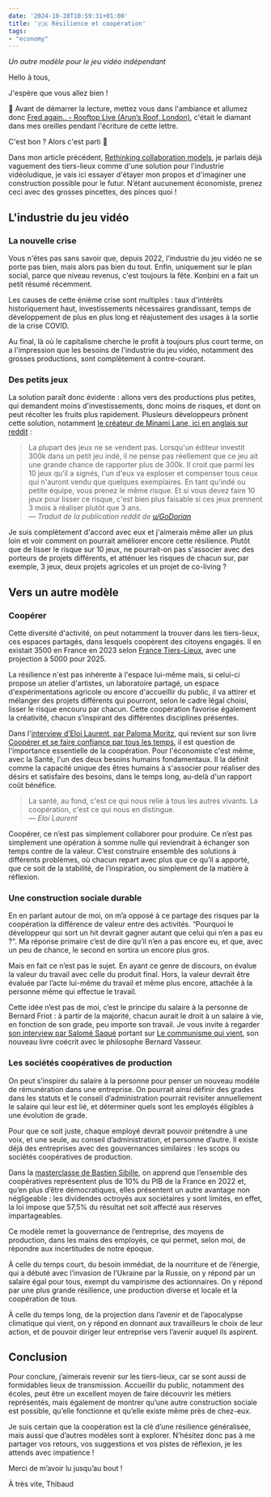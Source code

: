 ```yaml
---
date: '2024-10-28T10:59:31+01:00'
title: '🇫🇷 Résilience et coopération'
tags:
- "economy"
---
```

*Un autre modèle pour le jeu vidéo indépendant*  

Hello à tous,

J'espère que vous allez bien !

🎵 Avant de démarrer la lecture, mettez vous dans l'ambiance et allumez donc [Fred again.. - Rooftop Live (Arun’s Roof, London)](https://www.youtube.com/watch?v=6MAzUT1YhWE), c'était le diamant dans mes oreilles pendant l'écriture de cette lettre.

C'est bon ? Alors c'est parti 🙂 

Dans mon article précédent, [Rethinking collaboration models](./2024_10_17.md), je parlais déjà vaguement des tiers-lieux comme d'une solution pour l'industrie vidéoludique, je vais ici essayer d'étayer mon propos et d'imaginer une construction possible pour le futur. N’étant aucunement économiste, prenez ceci avec des grosses pincettes, des pinces quoi !

## L'industrie du jeu vidéo
### La nouvelle crise

Vous n'êtes pas sans savoir que, depuis 2022, l'industrie du jeu vidéo ne se porte pas bien, mais alors pas bien du tout. Enfin, uniquement sur le plan social, parce que niveau revenus, c'est toujours la fête. Konbini en a fait un petit résumé récemment.

Les causes de cette énième crise sont multiples : taux d'intérêts historiquement haut, investissements nécessaires grandissant, temps de développement de plus en plus long et réajustement des usages à la sortie de la crise COVID.

Au final, là où le capitalisme cherche le profit à toujours plus court terme, on a l'impression que les besoins de l'industrie du jeu vidéo, notamment des grosses productions, sont complètement à contre-courant.
### Des petits jeux

La solution paraît donc évidente : allons vers des productions plus petites, qui demandent moins d'investissements, donc moins de risques, et dont on peut récolter les fruits plus rapidement. Plusieurs développeurs prônent cette solution, notamment [le créateur de Minami Lane, ici en anglais sur reddit](https://www.reddit.com/r/gamedev/comments/1efyve7/why_i_absolutely_love_making_small_games_and_why/) :

> La plupart des jeux ne se vendent pas. Lorsqu'un éditeur investit 300k dans un petit jeu indé, il ne pense pas réellement que ce jeu ait une grande chance de rapporter plus de 300k. Il croit que parmi les 10 jeux qu'il a signés, l'un d'eux va exploser et compenser tous ceux qui n'auront vendu que quelques exemplaires. En tant qu'indé ou petite équipe, vous prenez le même risque. Et si vous devez faire 10 jeux pour lisser ce risque, c'est bien plus faisable si ces jeux prennent 3 mois à réaliser plutôt que 3 ans.  
> — <cite>Traduit de la publication reddit de [u/GoDorian](https://www.reddit.com/user/GoDorian)</cite>

Je suis complètement d'accord avec eux et j'aimerais même aller un plus loin et voir comment on pourrait améliorer encore cette résilience. Plutôt que de lisser le risque sur 10 jeux, ne pourrait-on pas s'associer avec des porteurs de projets différents, et atténuer les risques de chacun sur, par exemple, 3 jeux, deux projets agricoles et un projet de co-living ?

## Vers un autre modèle
### Coopérer

Cette diversité d'activité, on peut notamment la trouver dans les tiers-lieux, ces espaces partagés, dans lesquels coopèrent des citoyens engagés. Il en existait 3500 en France en 2023 selon [France Tiers-Lieux](https://francetierslieux.fr/), avec une projection à 5000 pour 2025.

La résilience n'est pas inhérente à l'espace lui-même mais, si celui-ci propose un atelier d'artistes, un laboratoire partagé, un espace d'expérimentations agricole ou encore d'accueillir du public, il va attirer et mélanger des projets différents qui pourront, selon le cadre légal choisi, lisser le risque encouru par chacun. Cette coopération favorise également la créativité, chacun s’inspirant des différentes disciplines présentes.

Dans l'[interview d’Eloi Laurent, par Paloma Moritz](https://www.youtube.com/watch?v=KnpDxDV1SH4), qui revient sur son livre [Coopérer et se faire confiance par tous les temps](https://www.ruedelechiquier.net/essais/486-cooperer-et-se-faire-confiance.html), il est question de l'importance essentielle de la coopération. Pour l'économiste c'est même, avec la Santé, l'un des deux besoins humains fondamentaux. Il la définit comme la capacité unique des êtres humains à s'associer pour réaliser des désirs et satisfaire des besoins, dans le temps long, au-delà d'un rapport coût bénéfice.

> La santé, au fond, c'est ce qui nous relie à tous les autres vivants. La coopération, c'est ce qui nous en distingue.  
> — <cite>Eloi Laurent</cite>

Coopérer, ce n’est pas simplement collaborer pour produire. Ce n’est pas simplement une opération à somme nulle qui reviendrait à échanger son temps contre de la valeur. C’est construire ensemble des solutions à différents problèmes, où chacun repart avec plus que ce qu’il a apporté, que ce soit de la stabilité, de l’inspiration, ou simplement de la matière à réflexion.
### Une construction sociale durable

En en parlant autour de moi, on m’a opposé à ce partage des risques par la coopération la différence de valeur entre des activités. “Pourquoi le développeur qui sort un hit devrait gagner autant que celui qui n’en a pas eu ?". Ma réponse primaire c’est de dire qu’il n’en a pas encore eu, et que, avec un peu de chance, le second en sortira un encore plus gros.

Mais en fait ce n’est pas le sujet. En ayant ce genre de discours, on évalue la valeur du travail avec celle du produit final. Hors, la valeur devrait être évaluée par l’acte lui-même du travail et même plus encore, attachée à la personne même qui effectue le travail.

Cette idée n’est pas de moi, c’est le principe du salaire à la personne de Bernard Friot : à partir de la majorité, chacun aurait le droit à un salaire à vie, en fonction de son grade, peu importe son travail. Je vous invite à regarder [son interview par Salomé Saqué](https://www.youtube.com/watch?v=G8qV4InhebQ) portant sur [Le communisme qui vient](https://ladispute.fr/catalogue/le-communisme-qui-vient), son nouveau livre coécrit avec le philosophe Bernard Vasseur.
### Les sociétés coopératives de production

On peut s’inspirer du salaire à la personne pour penser un nouveau modèle de rémunération dans une entreprise. On pourrait ainsi définir des grades dans les statuts et le conseil d’administration pourrait revisiter annuellement le salaire qui leur est lié, et déterminer quels sont les employés éligibles à une évolution de grade.

Pour que ce soit juste, chaque employé devrait pouvoir prétendre à une voix, et une seule, au conseil d’administration, et personne d’autre. Il existe déjà des entreprises avec des gouvernances similaires : les scops ou sociétés coopératives de production.

Dans la [masterclasse de Bastien Sibille](https://www.youtube.com/watch?v=FA3IpqdI7k0), on apprend que l’ensemble des coopératives représentent plus de 10% du PIB de la France en 2022 et, qu’en plus d’être démocratiques, elles présentent un autre avantage non négligeable : les dividendes octroyés aux sociétaires y sont limités, en effet, la loi impose que 57,5% du résultat net soit affecté aux réserves impartageables.

Ce modèle remet la gouvernance de l’entreprise, des moyens de production, dans les mains des employés, ce qui permet, selon moi, de répondre aux incertitudes de notre époque. 

À celle du temps court, du besoin immédiat, de la nourriture et de l’énergie, qui a débuté avec l’invasion de l’Ukraine par la Russie, on y répond par un salaire égal pour tous, exempt du vampirisme des actionnaires. On y répond par une plus grande résilience, une production diverse et locale et la coopération de tous.

À celle du temps long, de la projection dans l’avenir et de l’apocalypse climatique qui vient, on y répond en donnant aux travailleurs le choix de leur action, et de pouvoir diriger leur entreprise vers l’avenir auquel ils aspirent.  

## Conclusion
Pour conclure, j’aimerais revenir sur les tiers-lieux, car se sont aussi de formidables lieux de transmission. Accueillir du public, notamment des écoles, peut être un excellent moyen de faire découvrir les métiers représentés, mais également de montrer qu’une autre construction sociale est possible, qu’elle fonctionne et qu’elle existe même près de chez-eux.

Je suis certain que la coopération est la clé d’une résilience généralisée, mais aussi que d’autres modèles sont à explorer. N’hésitez donc pas à me partager vos retours, vos suggestions et vos pistes de réflexion, je les attends avec impatience !

Merci de m’avoir lu jusqu’au bout !

À très vite,
Thibaud 